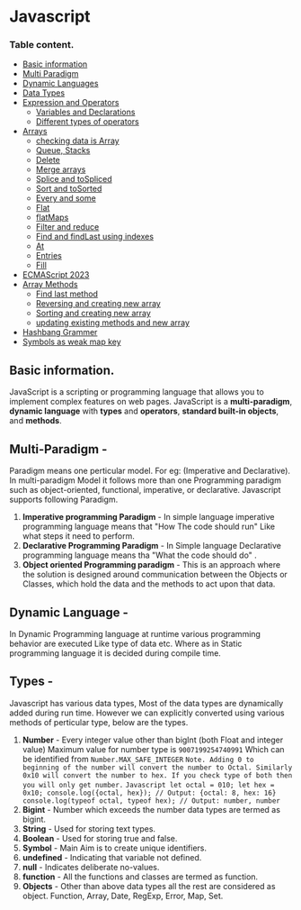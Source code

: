 # Javascript

### Table content.
* [Basic information](#basic-information)
* [Multi Paradigm](#Multi-Paradigm)
* [Dynamic Languages](#Dynamic-Language)
* [Data Types](#Types)
* [Expression and Operators](/1%20-%20Expression%20and%20Operators/README.md#Expression-and-operators)
  * [Variables and Declarations](/1%20-%20Expression%20and%20Operators/README.md#Variables-and-Declarations)
  * [Different types of operators](/1%20-%20Expression%20and%20Operators/README.md#Operators)
* [Arrays](/2%20-%20Arrays/README.md#Arrays)
  * [checking data is Array](/2%20-%20Arrays/README.md#isArray)
  * [Queue, Stacks](/2%20-%20Arrays/README.md#Push-Pop-UnShift-Shift)
  * [Delete](/2%20-%20Arrays/README.md#Delete)
  * [Merge arrays](/2%20-%20Arrays/README.md#Concat)
  * [Splice and toSpliced](/2%20-%20Arrays/README.md#Splice-toSpliced)
  * [Sort and toSorted](/2%20-%20Arrays/README.md#Sort-toSorted)
  * [Every and some](/2%20-%20Arrays/README.md#Every-Some)
  * [Flat](/2%20-%20Arrays/README.md#Flat)
  * [flatMaps](/2%20-%20Arrays/README.md#FlatMap)
  * [Filter and reduce ](/2%20-%20Arrays/README.md#Filter-and-Reduce)
  * [Find and findLast using indexes](/2%20-%20Arrays/README.md#Find-FindIndex-FindLast-FindLastIndex)
  * [At](/2%20-%20Arrays/README.md#At)
  * [Entries](/2%20-%20Arrays/README.md#Entries)
  * [Fill](/2%20-%20Arrays/README.md#Fill)
* [ECMAScript 2023](/ES2023/README.md#ES2023)
* [Array Methods](/ES2023/README.md#Array-methods)
  * [Find last method](/ES2023/README.md#FindLast-and-FindLastIndex)
  * [Reversing and creating new array](/ES2023/README.md#ToReversed)
  * [Sorting and creating new array](/ES2023/README.md#toSorted)
  * [updating existing methods and new array](/ES2023/README.md#With)
* [Hashbang Grammer](/ES2023/README.md#Hashbang-grammer)
* [Symbols as weak map key](/ES2023/README.md#Symbols-as-Weakmap-key)

## Basic information.
JavaScript is a scripting or programming language that allows you to implement complex features on web pages.
JavaScript is a **multi-paradigm**, **dynamic language** with **types** and **operators**, **standard built-in objects**, and **methods**.

## **Multi-Paradigm** -
Paradigm means one perticular model. For eg: (Imperative and Declarative). In multi-paradigm Model it follows more than one Programming paradigm such as object-oriented, functional, imperative, or declarative.
  Javascript supports following Paradigm.
  1. **Imperative programming Paradigm** - In simple language imperative programming language means that "How The code should run" Like what steps it need to perform.
  2. **Declarative Programming Paradigm** - In Simple language Declarative programming language means tha "What the code should do" .
  3. **Object oriented Programming paradigm** - This is an approach where the solution is designed around communication between the Objects or Classes, which hold the data and the methods to act upon that data.

## Dynamic Language -
In Dynamic Programming language at runtime various programming behavior are executed Like type of data etc. Where as in Static programming language it is decided during compile time.

## Types -
Javascript has various data types, Most of the data types are dynamically added during run time. However we can explicitly converted using various methods of perticular type,
  below are the types.
  1. **Number** - Every integer value other than bigInt (both Float and integer value) Maximum value for number type is `9007199254740991` Which can be identified from `Number.MAX_SAFE_INTEGER`
    ```
      Note. Adding 0 to beginning of the number will convert the number to Octal.
      Similarly 0x10 will convert the number to hex.
      If you check type of both then you will only get number.
    ```
    ```Javascript
      let octal = 010;
      let hex = 0x10;
      console.log({octal, hex}); // Output: {octal: 8, hex: 16}
      console.log(typeof octal, typeof hex); // Output: number, number
    ```
  2. **Bigint** - Number which exceeds the number data types are termed as bigint.
  3. **String** - Used for storing text types.
  4. **Boolean** - Used for storing true and false.
  5. **Symbol** - Main Aim is to create unique identifiers.
  6. **undefined** - Indicating that variable not defined.
  7. **null** - Indicates deliberate no-values.
  8. **function** - All the functions and classes are termed as function.
  9. **Objects** - Other than above data types all the rest are considered as object. Function, Array, Date, RegExp, Error, Map, Set.
